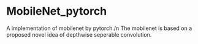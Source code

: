 # MobileNet_pytorch
A implementation of mobilenet by pytorch./n
The mobilenet is based on a proposed novel idea of depthwise seperable convolution.
